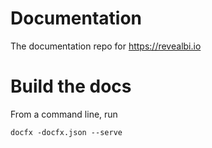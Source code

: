 # Documentation
 The documentation repo for https://revealbi.io

 # Build the docs
 From a command line, run

 `docfx -docfx.json --serve`

 
